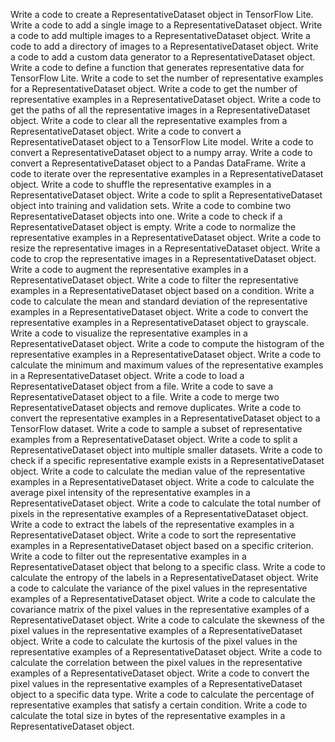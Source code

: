 Write a code to create a RepresentativeDataset object in TensorFlow Lite.
Write a code to add a single image to a RepresentativeDataset object.
Write a code to add multiple images to a RepresentativeDataset object.
Write a code to add a directory of images to a RepresentativeDataset object.
Write a code to add a custom data generator to a RepresentativeDataset object.
Write a code to define a function that generates representative data for TensorFlow Lite.
Write a code to set the number of representative examples for a RepresentativeDataset object.
Write a code to get the number of representative examples in a RepresentativeDataset object.
Write a code to get the paths of all the representative images in a RepresentativeDataset object.
Write a code to clear all the representative examples from a RepresentativeDataset object.
Write a code to convert a RepresentativeDataset object to a TensorFlow Lite model.
Write a code to convert a RepresentativeDataset object to a numpy array.
Write a code to convert a RepresentativeDataset object to a Pandas DataFrame.
Write a code to iterate over the representative examples in a RepresentativeDataset object.
Write a code to shuffle the representative examples in a RepresentativeDataset object.
Write a code to split a RepresentativeDataset object into training and validation sets.
Write a code to combine two RepresentativeDataset objects into one.
Write a code to check if a RepresentativeDataset object is empty.
Write a code to normalize the representative examples in a RepresentativeDataset object.
Write a code to resize the representative images in a RepresentativeDataset object.
Write a code to crop the representative images in a RepresentativeDataset object.
Write a code to augment the representative examples in a RepresentativeDataset object.
Write a code to filter the representative examples in a RepresentativeDataset object based on a condition.
Write a code to calculate the mean and standard deviation of the representative examples in a RepresentativeDataset object.
Write a code to convert the representative examples in a RepresentativeDataset object to grayscale.
Write a code to visualize the representative examples in a RepresentativeDataset object.
Write a code to compute the histogram of the representative examples in a RepresentativeDataset object.
Write a code to calculate the minimum and maximum values of the representative examples in a RepresentativeDataset object.
Write a code to load a RepresentativeDataset object from a file.
Write a code to save a RepresentativeDataset object to a file.
Write a code to merge two RepresentativeDataset objects and remove duplicates.
Write a code to convert the representative examples in a RepresentativeDataset object to a TensorFlow dataset.
Write a code to sample a subset of representative examples from a RepresentativeDataset object.
Write a code to split a RepresentativeDataset object into multiple smaller datasets.
Write a code to check if a specific representative example exists in a RepresentativeDataset object.
Write a code to calculate the median value of the representative examples in a RepresentativeDataset object.
Write a code to calculate the average pixel intensity of the representative examples in a RepresentativeDataset object.
Write a code to calculate the total number of pixels in the representative examples of a RepresentativeDataset object.
Write a code to extract the labels of the representative examples in a RepresentativeDataset object.
Write a code to sort the representative examples in a RepresentativeDataset object based on a specific criterion.
Write a code to filter out the representative examples in a RepresentativeDataset object that belong to a specific class.
Write a code to calculate the entropy of the labels in a RepresentativeDataset object.
Write a code to calculate the variance of the pixel values in the representative examples of a RepresentativeDataset object.
Write a code to calculate the covariance matrix of the pixel values in the representative examples of a RepresentativeDataset object.
Write a code to calculate the skewness of the pixel values in the representative examples of a RepresentativeDataset object.
Write a code to calculate the kurtosis of the pixel values in the representative examples of a RepresentativeDataset object.
Write a code to calculate the correlation between the pixel values in the representative examples of a RepresentativeDataset object.
Write a code to convert the pixel values in the representative examples of a RepresentativeDataset object to a specific data type.
Write a code to calculate the percentage of representative examples that satisfy a certain condition.
Write a code to calculate the total size in bytes of the representative examples in a RepresentativeDataset object.
